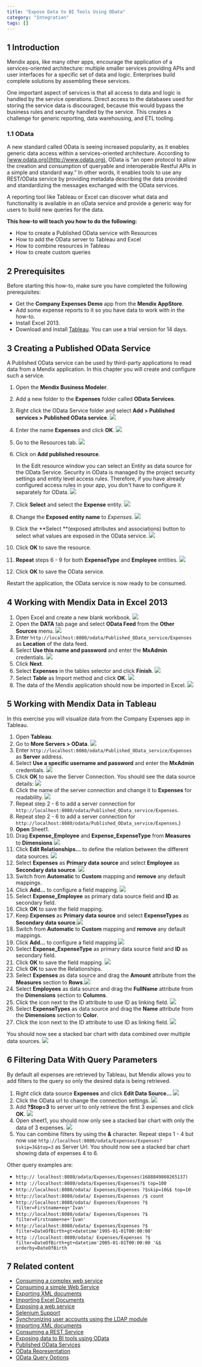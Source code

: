 ```yaml
---
title: "Expose Data to BI Tools Using OData"
category: "Integration"
tags: []
---
```


## 1 Introduction

Mendix apps, like many other apps, encourage the application of a services-oriented architecture: multiple smaller services providing APIs and user interfaces for a specific set of data and logic. Enterprises build complete solutions by assembling these services.

One important aspect of services is that all access to data and logic is handled by the service operations. Direct access to the databases used for storing the service data is discouraged, because this would bypass the business rules and security handled by the service. This creates a challenge for generic reporting, data warehousing, and ETL tooling.

### 1.1 OData

A new standard called OData is seeing increased popularity, as it enables generic data access within a services-oriented architecture. According to [www.odata.org](http://www.odata.org), OData is “an open protocol to allow the creation and consumption of queryable and interoperable Restful APIs in a simple and standard way.” In other words, it enables tools to use any REST/OData service by providing metadata describing the data provided and standardizing the messages exchanged with the OData services.

A reporting tool like Tableau or Excel can discover what data and functionality is available in an oData service and provide a generic way for users to build new queries for the data.

**This how-to will teach you how to do the following:**

*   How to create a Published OData service with Resources
*   How to add the OData server to Tableau and Excel
*   How to combine resources in Tableau
*   How to create custom queries

## 2 Prerequisites

Before starting this how-to, make sure you have completed the following prerequisites:

*   Get the **Company Expenses Demo** app from the **Mendix AppStore**.
*   Add some expense reports to it so you have data to work with in the how-to.
*   Install Excel 2013.
*   Download and install [Tableau](http://www.tableau.com/). You can use a trial version for 14 days.

## 3 Creating a Published OData Service

A Published OData service can be used by third-party applications to read data from a Mendix application. In this chapter you will create and configure such a service.

1.  Open the **Mendix Business Modeler**.
2.  Add a new folder to the **Expenses** folder called **OData Services**.
3.  Right click the OData Service folder and select **Add > Published services > Published OData service**.
    ![](attachments/18448736/18582029.png)
4.  Enter the name **Expenses** and click **OK**.
    ![](attachments/18448736/18582027.png)
5.  Go to the Resources tab.
    ![](attachments/18448736/18581979.png)
6.  Click on **Add published resource**.

    In the Edit resource window you can select an Entity as data source for the OData Service. Security in OData is managed by the project security settings and entity level access rules. Therefore, if you have already configured access rules in your app, you don't have to configure it separately for OData.
    ![](attachments/18448736/18581978.png)
7.  Click **Select** and select the **Expense** entity.
    ![](attachments/18448736/18582024.png) 
8.  Change the **Exposed entity name** to _Expenses_.
    ![](attachments/18448736/18581977.png)
9.  Click the **Select **(exposed attributes and associations) button to select what values are exposed in the OData service.
    ![](attachments/18448736/18581982.png)
10.  Click **OK** to save the resource.
11.  **Repeat** steps 6 - 9 for both **ExpenseType** and **Employee** entities.
    ![](attachments/18448736/18581976.png)
12.  Click **OK** to save the OData service.

Restart the application, the OData service is now ready to be consumed.

## 4 Working with Mendix Data in Excel 2013

1.  Open Excel and create a new blank workbook.
    ![](attachments/18448736/18581995.png)
2.  Open the **DATA** tab page and select **OData Feed** from the **Other Sources** menu.
    ![](attachments/18448736/18581994.png)
3.  Enter `http://localhost:8080/odata/Published_OData_service/Expenses` as **Location** of the data feed.
4.  Select **Use this name and password** and enter the **MxAdmin** credentials.
    ![](attachments/18448736/18581993.png)
5.  Click **Next**.
6.  Select **Expenses** in the tables selector and click **Finish**.
    ![](attachments/18448736/18581990.png)
7.  Select **Table** as Import method and click **OK**.
    ![](attachments/18448736/18581988.png)
8.  The data of the Mendix application should now be imported in Excel.
    ![](attachments/18448736/18581987.png)

## 5 Working with Mendix Data in Tableau

In this exercise you will visualize data from the Company Expenses app in Tableau.

1.  Open **Tableau**.
2.  Go to **More Servers > OData**.
    ![](attachments/18448736/18582022.png)
3.  Enter `http://localhost:8080/odata/Published_OData_service/Expenses` as **Server** address.
4.  Select **Use a specific username and password** and enter the **MxAdmin** credentials.
    ![](attachments/18448736/18582020.png)
5.  Click **OK** to save the Server Connection. You should see the data source details:
    ![](attachments/18448736/18582016.png)
6.  Click the name of the server connection and change it to **Expenses** for readability.
    ![](attachments/18448736/18582015.png)
7.  Repeat step 2 - 6 to add a server connection for `http://localhost:8080/odata/Published_OData_service/Expenses`.
8.  Repeat step 2 - 6 to add a server connection for `http://localhost:8080/odata/Published_OData_service/Expenses`.)
9.  **Open** Sheet1.
10.  Drag **Expense_Employee** and **Expense_ExpenseType** from **Measures** to **Dimensions**
    ![](attachments/18448736/18582012.png)
11.  Click **Edit Relationships...** to define the relation between the different data sources.
    ![](attachments/18448736/18582014.png)
12.  Select **Expenses** as **Primary data source** and select **Employee** as **Secondary data source**.
    ![](attachments/18448736/18582013.png)
13.  Switch from **Automatic** to **Custom** mapping and **remove** any default mappings.
14.  Click **Add...** to configure a field mapping.
    ![](attachments/18448736/18582011.png)
15.  Select **Expense_Employee** as primary data source field and **ID** as secondary field.
16.  Click **OK** to save the field mapping.
17.  Keep **Expenses** as **Primary data source** and select **ExpenseTypes** as **Secondary data source**.![](attachments/18448736/18582010.png)
18.  Switch from **Automatic** to **Custom** mapping and **remove** any default mappings.
19.  Click **Add...** to configure a field mapping
    ![](attachments/18448736/18582008.png)
20.  Select **Expense_ExpenseType** as primary data source field and **ID** as secondary field.
21.  Click **OK** to save the field mapping.
    ![](attachments/18448736/18582007.png)
22.  Click **OK** to save the Relationships.
23.  Select **Expenses** as data source and drag the **Amount** attribute from the **Measures** section to **Rows**.![](attachments/18448736/18582006.png)
24.  Select **Employees** as data source and drag the **FullName** attribute from the **Dimensions** section to **Columns**.
25.  Click the icon next to the ID attribute to use ID as linking field.
    ![](attachments/18448736/18582005.png)
26.  Select **ExpenseTypes** as data source and drag the **Name** attribute from the **Dimensions** section to **Color**.
27.  Click the icon next to the ID attribute to use ID as linking field.
    ![](attachments/18448736/18582002.png)

You should now see a stacked bar chart with data combined over multiple data sources.
![](attachments/18448736/18582003.png)

## 6 Filtering Data With Query Parameters

By default all expenses are retrieved by Tableau, but Mendix allows you to add filters to the query so only the desired data is being retrieved.

1.  Right click data source **Expenses** and click **Edit Data Source...** ![](attachments/18448736/18582001.png)
2.  Click the OData url to change the connection settings.
    ![](attachments/18448736/18582000.png)
3.  Add **?$top=3** to server url to only retrieve the first 3 expenses and click **OK**.
    ![](attachments/18448736/18581998.png)
4.  Open sheet1, you should now only see a stacked bar chart with only the data of 3 expenses.
    ![](attachments/18448736/18581997.png)
5.  You can combine filters by using the **&** character. Repeat steps 1 - 4 but now use `http://localhost:8080/odata/Expenses/Expenses?$skip=3&$top=3` as Server Url. You should now see a stacked bar chart showing data of expenses 4 to 6.

Other query examples are:

* `http:// localhost:8080/odata/Expenses/Expenses(1688849860265137)`
* `http ://localhost:8080/odata/Expenses/Expenses?$ top=100`
* `http://localhost:8080/odata/ Expenses/Expenses ?$skip=10&$ top=10`
* `http://localhost:8080/odata/ Expenses/Expenses /$ count`
* `http://localhost:8080/odata/ Expenses/Expenses ?$ filter=Firstname+eq+'Ivan'`
* `http://localhost:8080/odata/ Expenses/Expenses ?$ filter=Firstname+ne+'Ivan'`
* `http://localhost:8080/odata/ Expenses/Expenses ?$ filter=DateOfBirth+gt+datetime'1995-01-01T00:00:00'`
* `http ://localhost:8080/odata/ Expenses/Expenses ?$ filter=DateOfBirth+gt+datetime'2005-01-01T00:00:00 '&$ orderby=DateOfBirth`

## 7 Related content

*   [Consuming a complex web service](Consume+a+Complex+Web+Service)
*   [Consuming a simple Web Service](Consume+a+Simple+Web+Service)
*   [Exporting XML documents](Export+XML+Documents)
*   [Importing Excel Documents](Importing+Excel+Documents)
*   [Exposing a web service](Expose+a+web+service)
*   [Selenium Support](Selenium+Support)
*   [Synchronizing user accounts using the LDAP module](Synchronizing+user+accounts+using+the+LDAP+module)
*   [Importing XML documents](Importing+XML+documents)
*   [Consuming a REST Service](Consume+a+REST+Service)
*   [Exposing data to BI tools using OData](Exposing+data+to+BI+tools+using+OData)
*   [Published OData Services](/refguide6/Published+OData+Services)
*   [OData Representation](/refguide6/OData+Representation)
*   [OData Query Options](/refguide6/OData+Query+Options)
